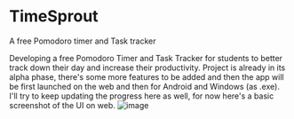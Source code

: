 # TimeSprout
A free Pomodoro timer and Task tracker

Developing a free Pomodoro Timer and Task Tracker for students to better track down their day and increase their productivity. Project is already in its alpha phase, there's some more features to be added and then the app will be first launched on the web and then for Android and Windows (as .exe). I'll try to keep updating the progress here as well, for now here's a basic screenshot of the UI on web.
![image](https://github.com/user-attachments/assets/58eceb0e-f863-4f6b-976b-a8766cd1813a)
